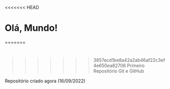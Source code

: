 <<<<<<< HEAD
# Olá, Mundo!
=======
# 
>>>>>>> 3857ecd1be8a42a2ab46af22c3ef4e650ea82706
 Primeiro Repositório Git e GitHub
 
 Repositório criado agora (16/09/2022)
